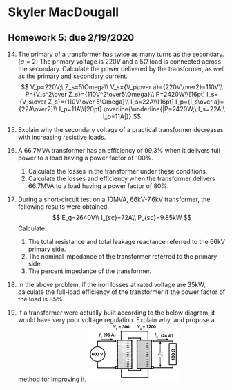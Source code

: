 # Skyler MacDougall

## Homework 5: due 2/19/2020

14. The primary of a transformer has twice as many turns as the secondary. ($a=2$) The primary voltage is $220V$ and a $5\Omega$ load is connected across the secondary. Calculate the power delivered by the transformer, as well as the primary and secondary current.
    $$
    V_p=220V;\ Z_s=5\Omega\\
    V_s={V_p\over a}={220V\over2}=110V\\
    P={V_s^2\over Z_s}={110V^2\over5\Omega}\\
    P=2420W\\[16pt]
    I_s={V_s\over Z_s}={110V\over 5\Omega}\\
    I_s=22A\\[16pt]
    I_p={I_s\over a}={22A\over2}\\
    I_p=11A\\[20pt]
    \overline{\underline{|P=2420W;\ I_s=22A;\ I_p=11A|}}
    $$
    



21. Explain why the secondary voltage of a practical transformer decreases with increasing resistive loads. 



25. A 66.7MVA transformer has an efficiency of 99.3% when it delivers full power to a load having a power factor of 100%.
    1. Calculate the losses in the transformer under these conditions.
    2. Calculate the losses and efficiency when the transformer delivers 66.7MVA to a load having a power factor of 80%.



30. During a short-circuit test on a 10MVA, 66kV-7.6kV transformer, the following results were obtained. 
    $$
    E_g=2640V\\
    I_{sc}=72A\\
    P_{sc}=9.85kW
    $$
    Calculate:

    1. The total resistance and total leakage reactance referred to the 66kV primary side.
    2. The nominal impedance of the transformer referred to the primary side.
    3. The percent impedance of the transformer.



31. In the above problem, if the iron losses at rated voltage are 35kW, calculate the full-load efficiency of the transformer if the power factor of the load is 85%.



33. If a transformer were actually built according to the below diagram, it would have very poor voltage regulation. Explain why, and propose a method for improving it.
    ![](hw5.assets/hw5q33.png)